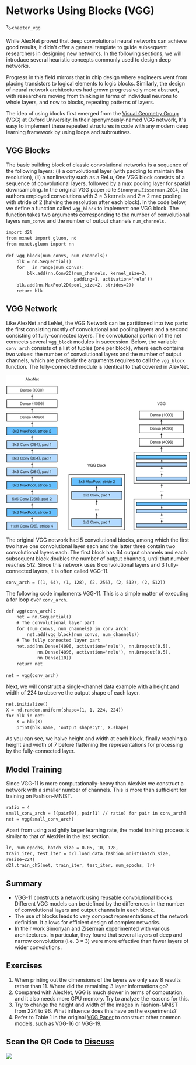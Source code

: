 # Networks Using Blocks (VGG)
:label:`chapter_vgg`

While AlexNet proved that deep convolutional neural networks
can achieve good results, it didn't offer a general template
to guide subsequent researchers in designing new networks.
In the following sections, we will introduce several heuristic concepts
commonly used to design deep networks.

Progress in this field mirrors that in chip design
where engineers went from placing transistors
to logical elements to logic blocks.
Similarly, the design of neural network architectures
had grown progressively more abstract,
with researchers moving from thinking in terms of
individual neurons to whole layers,
and now to blocks, repeating patterns of layers.

The idea of using blocks first emerged from the
[Visual Geometry Group](http://www.robots.ox.ac.uk/~vgg/) (VGG)
at Oxford University.
In their eponymously-named VGG network,
It's easy to implement these repeated structures in code
with any modern deep learning framework by using loops and subroutines.


## VGG Blocks

The basic building block of classic convolutional networks
is a sequence of the following layers:
(i) a convolutional layer
(with padding to maintain the resolution),
(ii) a nonlinearity such as a ReLu,
One VGG block consists of a sequence of convolutional layers,
followed by a max pooling layer for spatial downsampling.
In the original VGG paper :cite:`Simonyan.Zisserman.2014`,
the authors 
employed convolutions with $3\times3$ kernels
and $2 \times 2$ max pooling with stride of $2$
(halving the resolution after each block).
In the code below, we define a function called `vgg_block`
to implement one VGG block.
The function takes two arguments
corresponding to the number of convolutional layers `num_convs`
and the number of output channels `num_channels`.

```{.python .input  n=1}
import d2l
from mxnet import gluon, nd
from mxnet.gluon import nn

def vgg_block(num_convs, num_channels):
    blk = nn.Sequential()
    for _ in range(num_convs):
        blk.add(nn.Conv2D(num_channels, kernel_size=3,
                          padding=1, activation='relu'))
    blk.add(nn.MaxPool2D(pool_size=2, strides=2))
    return blk
```

## VGG Network

Like AlexNet and LeNet,
the VGG Network can be partitioned into two parts:
the first consisting mostly of convolutional and pooling layers
and a second consisting of fully-connected layers.
The convolutional portion of the net connects several `vgg_block` modules
in succession.
Below, the variable `conv_arch` consists of a list of tuples (one per block),
where each contains two values: the number of convolutional layers
and the number of output channels,
which are precisely the arguments requires to call
the `vgg_block` function.
The fully-connected module is identical to that covered in AlexNet.

![Designing a network from building blocks](../img/vgg.svg)

The original VGG network had 5 convolutional blocks,
among which the first two have one convolutional layer each
and the latter three contain two convolutional layers each.
The first block has 64 output channels
and each subsequent block doubles the number of output channels,
until that number reaches $512$.
Since this network uses $8$ convolutional layers
and $3$ fully-connected layers, it is often called VGG-11.

```{.python .input  n=2}
conv_arch = ((1, 64), (1, 128), (2, 256), (2, 512), (2, 512))
```

The following code implements VGG-11. This is a simple matter of executing a for loop over `conv_arch`.

```{.python .input  n=3}
def vgg(conv_arch):
    net = nn.Sequential()
    # The convolutional layer part
    for (num_convs, num_channels) in conv_arch:
        net.add(vgg_block(num_convs, num_channels))
    # The fully connected layer part
    net.add(nn.Dense(4096, activation='relu'), nn.Dropout(0.5),
            nn.Dense(4096, activation='relu'), nn.Dropout(0.5),
            nn.Dense(10))
    return net

net = vgg(conv_arch)
```

Next, we will construct a single-channel data example
with a height and width of 224 to observe the output shape of each layer.

```{.python .input  n=4}
net.initialize()
X = nd.random.uniform(shape=(1, 1, 224, 224))
for blk in net:
    X = blk(X)
    print(blk.name, 'output shape:\t', X.shape)
```

As you can see, we halve height and width at each block,
finally reaching a height and width of 7
before flattening the representations
for processing by the fully-connected layer.

## Model Training

Since VGG-11 is more computationally-heavy than AlexNet
we construct a network with a smaller number of channels.
This is more than sufficient for training on Fashion-MNIST.

```{.python .input  n=5}
ratio = 4
small_conv_arch = [(pair[0], pair[1] // ratio) for pair in conv_arch]
net = vgg(small_conv_arch)
```

Apart from using a slightly larger learning rate,
the model training process is similar to that of AlexNet in the last section.

```{.python .input}
lr, num_epochs, batch_size = 0.05, 10, 128,
train_iter, test_iter = d2l.load_data_fashion_mnist(batch_size, resize=224)
d2l.train_ch5(net, train_iter, test_iter, num_epochs, lr)
```

## Summary

* VGG-11 constructs a network using reusable convolutional blocks. Different VGG models can be defined by the differences in the number of convolutional layers and output channels in each block.
* The use of blocks leads to very compact representations of the network definition. It allows for efficient design of complex networks.
* In their work Simonyan and Ziserman experimented with various architectures. In particular, they found that several layers of deep and narrow convolutions (i.e. $3 \times 3$) were more effective than fewer layers of wider convolutions.

## Exercises

1. When printing out the dimensions of the layers we only saw 8 results rather than 11. Where did the remaining 3 layer informations go?
1. Compared with AlexNet, VGG is much slower in terms of computation, and it also needs more GPU memory. Try to analyze the reasons for this.
1. Try to change the height and width of the images in Fashion-MNIST from 224 to 96. What influence does this have on the experiments?
1. Refer to Table 1 in the original [VGG Paper](https://arxiv.org/abs/1409.1556) to construct other common models, such as VGG-16 or VGG-19.

## Scan the QR Code to [Discuss](https://discuss.mxnet.io/t/2355)

![](../img/qr_vgg.svg)
